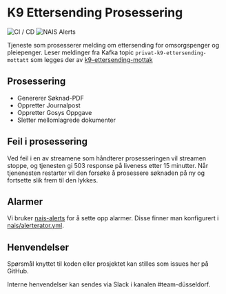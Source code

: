 # K9 Ettersending Prosessering
![CI / CD](https://github.com/navikt/k9-ettersending-prosessering/workflows/CI%20/%20CD/badge.svg)
![NAIS Alerts](https://github.com/navikt/k9-ettersending-prosessering/workflows/Alerts/badge.svg)

Tjeneste som prosesserer melding om ettersending for omsorgspenger og pleiepenger.
Leser meldinger fra Kafka topic `privat-k9-ettersending-mottatt` som legges der av [k9-ettersending-mottak](https://github.com/navikt/k9-ettersending-mottak)

## Prosessering
- Genererer Søknad-PDF
- Oppretter Journalpost
- Oppretter Gosys Oppgave
- Sletter mellomlagrede dokumenter

## Feil i prosessering
Ved feil i en av streamene som håndterer prosesseringen vil streamen stoppe, og tjenesten gi 503 response på liveness etter 15 minutter.
Når tjenenesten restarter vil den forsøke å prosessere søknaden på ny og fortsette slik frem til den lykkes.

## Alarmer
Vi bruker [nais-alerts](https://doc.nais.io/observability/alerts) for å sette opp alarmer. Disse finner man konfigurert i [nais/alerterator.yml](nais/alerterator.yml).

## Henvendelser
Spørsmål knyttet til koden eller prosjektet kan stilles som issues her på GitHub.

Interne henvendelser kan sendes via Slack i kanalen #team-düsseldorf.
